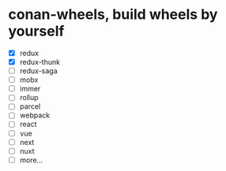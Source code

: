 # conan-wheels, build wheels by yourself


- [x] redux
- [x] redux-thunk
- [ ] redux-saga
- [ ] mobx
- [ ] immer
- [ ] rollup
- [ ] parcel
- [ ] webpack
- [ ] react
- [ ] vue
- [ ] next
- [ ] nuxt
- [ ] more...
